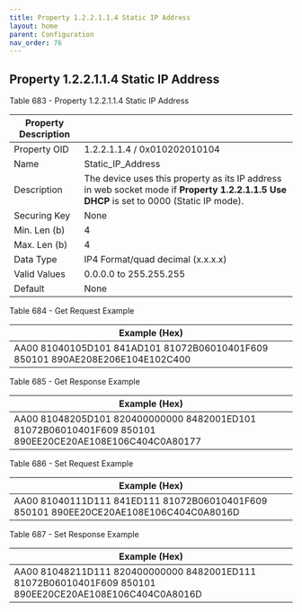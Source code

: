 ```yaml
---
title: Property 1.2.2.1.1.4 Static IP Address
layout: home
parent: Configuration
nav_order: 76
---
```


## Property 1.2.2.1.1.4 Static IP Address

Table 683 - Property 1.2.2.1.1.4 Static IP Address

| Property Description |  |
|----|----|
| Property OID | 1.2.2.1.1.4 / 0x010202010104 |
| Name | Static_IP_Address |
| Description | The device uses this property as its IP address in web socket mode if **Property 1.2.2.1.1.5 Use DHCP** is set to 0000 (Static IP mode). |
| Securing Key | None |
| Min. Len (b) | 4 |
| Max. Len (b) | 4 |
| Data Type | IP4 Format/quad decimal (x.x.x.x) |
| Valid Values | 0.0.0.0 to 255.255.255 |
| Default | None |

Table 684 - Get Request Example

| Example (Hex) |
|----|
| AA00 81040105D101 841AD101 81072B06010401F609 850101 890AE208E206E104E102C400 |

Table 685 - Get Response Example

| Example (Hex) |
|----|
| AA00 81048205D101 820400000000 8482001ED101 81072B06010401F609 850101 890EE20CE20AE108E106C404C0A80177 |

Table 686 - Set Request Example

| Example (Hex) |
|----|
| AA00 81040111D111 841ED111 81072B06010401F609 850101 890EE20CE20AE108E106C404C0A8016D |

Table 687 - Set Response Example

| Example (Hex) |
|----|
| AA00 81048211D111 820400000000 8482001ED111 81072B06010401F609 850101 890EE20CE20AE108E106C404C0A8016D |

##